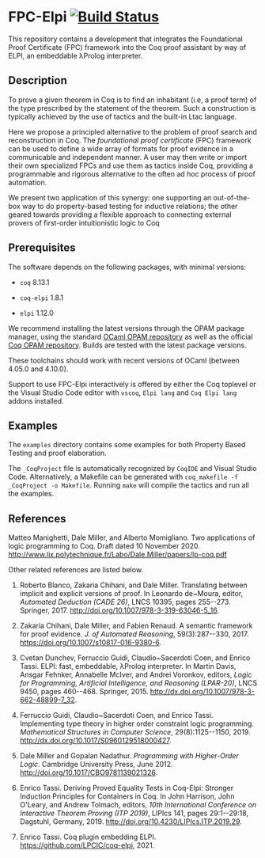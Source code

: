 # FPC-Elpi [![Build Status](https://app.travis-ci.com/proofcert/fpc-elpi.svg?branch=master)]([https://travis-ci.com/proofcert/fpc-elpi](https://app.travis-ci.com/github/proofcert/fpc-elpi))

This repository contains a development that integrates the Foundational Proof
Certificate (FPC) framework into the Coq proof assistant by way of ELPI, an
embeddable λProlog interpreter.

## Description

To prove a given theorem in Coq is to find an inhabitant (i.e, a proof term) of
the type prescribed by the statement of the theorem. Such a construction is
typically achieved by the use of tactics and the built-in Ltac language.

Here we propose a principled alternative to the problem of proof
search and reconstruction in Coq. The *foundational proof certificate*
(FPC) framework can be used to define a wide array of formats for
proof evidence in a communicable and independent manner. A user may
then write or import their own specialized FPCs and use them as
tactics inside Coq, providing a programmable and rigorous alternative
to the often ad hoc process of proof automation.

We present two application of this synergy: one supporting an
out-of-the-box way to do property-based testing for inductive
relations; the other geared towards providing a flexible approach to
connecting external provers of first-order intuitionistic logic to Coq

## Prerequisites

The software depends on the following packages, with minimal versions:

- `coq` 8.13.1

- `coq-elpi` 1.8.1

- `elpi` 1.12.0
 
We recommend installing the latest versions through the OPAM package manager,
using the standard [OCaml OPAM repository](https://opam.ocaml.org/) as well as
the official [Coq OPAM repository](https://coq.inria.fr/opam/released/). Builds
are tested with the latest package versions.

These toolchains should work with recent versions of OCaml (between 4.05.0 and
4.10.0).

Support to use FPC-Elpi interactively is offered by either the Coq toplevel or
the Visual Studio Code editor with `vscoq`, `Elpi lang` and `Coq Elpi lang` addons
installed.

## Examples

The `examples` directory contains some examples for both Property Based Testing
and proof elaboration.

The `_CoqProject` file is automatically recognized by `CoqIDE` and Visual Studio Code.
Alternatively, a Makefile can be generated with `coq_makefile -f _CoqProject -o Makefile`.
Running `make` will compile the tactics and run all the examples.


## References

Matteo Manighetti, Dale Miller, and Alberto Momigliano. 
Two applications of logic programming to Coq.  Draft dated 10 November 2020. 
http://www.lix.polytechnique.fr/Labo/Dale.Miller/papers/lp-coq.pdf
 

Other related references are listed below.

 1. Roberto Blanco, Zakaria Chihani, and Dale Miller.  Translating
 between implicit and explicit versions of proof.  In Leonardo
 de~Moura, editor, *Automated Deduction (CADE 26)*, LNCS 10395, pages
 255--273. Springer, 2017. http://doi.org/10.1007/978-3-319-63046-5_16. 

 2. Zakaria Chihani, Dale Miller, and Fabien Renaud.  A semantic
 framework for proof evidence.  *J. of Automated Reasoning*,
 59(3):287--330, 2017. https://doi.org/10.1007/s10817-016-9380-6.

 3. Cvetan Dunchev, Ferruccio Guidi, Claudio~Sacerdoti Coen, and
 Enrico Tassi.  ELPI: fast, embeddable, λProlog interpreter.  In
 Martin Davis, Ansgar Fehnker, Annabelle McIver, and Andrei Voronkov,
 editors, *Logic for Programming, Artificial Intelligence, and
 Reasoning (LPAR-20)*, LNCS 9450, pages
 460--468. Springer, 2015. http://dx.doi.org/10.1007/978-3-662-48899-7_32.

 4. Ferruccio Guidi, Claudio~Sacerdoti Coen, and Enrico Tassi.
 Implementing type theory in higher order constraint logic
 programming.  *Mathematical Structures in Computer Science*,
 29(8):1125--1150, 2019. http://dx.doi.org/10.1017/S0960129518000427.

 5. Dale Miller and Gopalan Nadathur.  *Programming with
 Higher-Order Logic*.  Cambridge University Press, June 2012.
  http://doi.org/10.1017/CBO9781139021326.

 6. Enrico Tassi.  Deriving Proved Equality Tests in Coq-Elpi:
 Stronger Induction Principles for Containers in Coq.  In John
 Harrison, John O'Leary, and Andrew Tolmach, editors, *10th
 International Conference on Interactive Theorem Proving (ITP 2019)*,
 LIPIcs 141, pages 29:1--29:18, Dagstuhl, Germany, 2019.
 http://doi.org/10.4230/LIPIcs.ITP.2019.29.

 7. Enrico Tassi.  Coq plugin embedding ELPI. https://github.com/LPCIC/coq-elpi, 2021.
